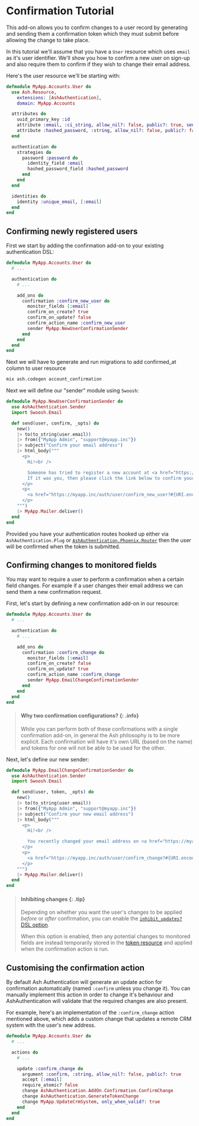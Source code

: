 # Confirmation Tutorial

This add-on allows you to confirm changes to a user record by generating and
sending them a confirmation token which they must submit before allowing the
change to take place.

In this tutorial we'll assume that you have a `User` resource which uses `email` as it's user identifier. We'll show you how to confirm a new user on sign-up and also require them to confirm if they wish to change their email address.

Here's the user resource we'll be starting with:

```elixir
defmodule MyApp.Accounts.User do
  use Ash.Resource,
    extensions: [AshAuthentication],
    domain: MyApp.Accounts

  attributes do
    uuid_primary_key :id
    attribute :email, :ci_string, allow_nil?: false, public?: true, sensitive?: true
    attribute :hashed_password, :string, allow_nil?: false, public?: false, sensitive?: true
  end

  authentication do
    strategies do
      password :password do
        identity_field :email
        hashed_password_field :hashed_password
      end
    end
  end

  identities do
    identity :unique_email, [:email]
  end
end
```

## Confirming newly registered users

First we start by adding the confirmation add-on to your existing authentication DSL:

```elixir
defmodule MyApp.Accounts.User do
  # ...

  authentication do
    # ...

    add_ons do
      confirmation :confirm_new_user do
        monitor_fields [:email]
        confirm_on_create? true
        confirm_on_update? false
        confirm_action_name :confirm_new_user
        sender MyApp.NewUserConfirmationSender
      end
    end
  end
end
```

Next we will have to generate and run migrations to add confirmed_at column to user resource

```bash
mix ash.codegen account_confirmation
```

Next we will define our "sender" module using `Swoosh`:

```elixir
defmodule MyApp.NewUserConfirmationSender do
  use AshAuthentication.Sender
  import Swoosh.Email

  def send(user, confirm, _opts) do
    new()
    |> to(to_string(user.email))
    |> from({"MyApp Admin", "support@myapp.inc"})
    |> subject("Confirm your email address")
    |> html_body("""
      <p>
        Hi!<br />

        Someone has tried to register a new account at <a href="https://myapp.inc">MyApp</a>.
        If it was you, then please click the link below to confirm your identity.  If you did not initiate this request then please ignore this email.
      </p>
      <p>
        <a href="https://myapp.inc/auth/user/confirm_new_user?#{URI.encode_query(confirm: confirm)}">Click here to confirm your account</a>
      </p>
    """)
    |> MyApp.Mailer.deliver()
  end
end
```

Provided you have your authentication routes hooked up either via `AshAuthentication.Plug` or [`AshAuthentication.Phoenix.Router`](https://hexdocs.pm/ash_authentication_phoenix/AshAuthentication.Phoenix.Router.html) then the user will be confirmed when the token is submitted.

## Confirming changes to monitored fields

You may want to require a user to perform a confirmation when a certain field changes. For example if a user changes their email address we can send them a new confirmation request.

First, let's start by defining a new confirmation add-on in our resource:

```elixir
defmodule MyApp.Accounts.User do
  # ...

  authentication do
    # ...

    add_ons do
      confirmation :confirm_change do
        monitor_fields [:email]
        confirm_on_create? false
        confirm_on_update? true
        confirm_action_name :confirm_change
        sender MyApp.EmailChangeConfirmationSender
      end
    end
  end
end
```

> #### Why two confirmation configurations? {: .info}
>
> While you can perform both of these confirmations with a single confirmation add-on, in general the Ash philosophy is to be more explicit. Each confirmation will have it's own URL (based on the name) and tokens for one will not be able to be used for the other.

Next, let's define our new sender:

```elixir
defmodule MyApp.EmailChangeConfirmationSender do
  use AshAuthentication.Sender
  import Swoosh.Email

  def send(user, token, _opts) do
    new()
    |> to(to_string(user.email))
    |> from({"MyApp Admin", "support@myapp.inc"})
    |> subject("Confirm your new email address")
    |> html_body("""
      <p>
        Hi!<br />

        You recently changed your email address on <a href="https://myapp.inc">MyApp</a>.  Please confirm it.
      </p>
      <p>
        <a href="https://myapp.inc/auth/user/confirm_change?#{URI.encode_query(token: token)}">Click here to confirm your new email address</a>
      </p>
    """)
    |> MyApp.Mailer.deliver()
  end
end
```

> #### Inhibiting changes {: .tip}
>
> Depending on whether you want the user's changes to be applied _before_ or _after_ confirmation, you can enable the [`inhibit_updates?` DSL option](documentation/dsls/DSL:-AshAuthentication.AddOn.Confirmation.md#authentication-add_ons-confirmation-inhibit_updates?).
>
> When this option is enabled, then any potential changes to monitored fields are instead temporarily stored in the [token resource](documentation/dsls/DSL:-AshAuthentication.TokenResource.md) and applied when the confirmation action is run.

## Customising the confirmation action

By default Ash Authentication will generate an update action for confirmation automatically (named `:confirm` unless you change it). You can manually implement this action in order to change it's behaviour and AshAuthentication will validate that the required changes are also present.

For example, here's an implementation of the `:confirm_change` action mentioned above, which adds a custom change that updates a remote CRM system with the user's new address.

```elixir
defmodule MyApp.Accounts.User do
  # ...

  actions do
    # ...

    update :confirm_change do
      argument :confirm, :string, allow_nil?: false, public?: true
      accept [:email]
      require_atomic? false
      change AshAuthentication.AddOn.Confirmation.ConfirmChange
      change AshAuthentication.GenerateTokenChange
      change MyApp.UpdateCrmSystem, only_when_valid?: true
    end
  end
end
```

